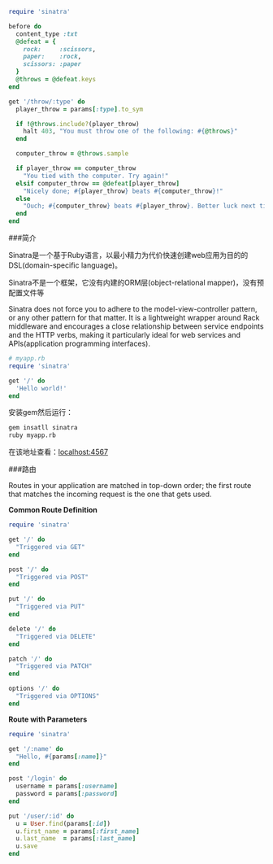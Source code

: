 ```ruby
require 'sinatra'

before do
  content_type :txt
  @defeat = {
    rock:     :scissors,
    paper:    :rock,
    scissors: :paper
  }
  @throws = @defeat.keys
end

get '/throw/:type' do
  player_throw = params[:type].to_sym

  if !@throws.include?(player_throw)
    halt 403, "You must throw one of the following: #{@throws}"
  end

  computer_throw = @throws.sample

  if player_throw == computer_throw
    "You tied with the computer. Try again!"
  elsif computer_throw == @defeat[player_throw]
    "Nicely done; #{player_throw} beats #{computer_throw}!"
  else
    "Ouch; #{computer_throw} beats #{player_throw}. Better luck next time!"
  end
end
```

###简介

Sinatra是一个基于Ruby语言，以最小精力为代价快速创建web应用为目的的DSL(domain-specific language)。

Sinatra不是一个框架，它没有内建的ORM层(object-relational mapper)，没有预配置文件等

Sinatra does not force you to adhere to the model-view-controller pattern, or any other pattern for that matter. It is a lightweight wrapper around Rack middleware and encourages a close relationship between service endpoints and the HTTP verbs, making it particularly ideal for web services and APIs(application programming interfaces).
```ruby
# myapp.rb
require 'sinatra'

get '/' do
  'Hello world!'
end
```
安装gem然后运行：
```bash
gem insatll sinatra
ruby myapp.rb
```
在该地址查看：[localhost:4567](http://localhost:4567/)

###路由

Routes in your application are matched in top-down order; the first route that matches the incoming request is the one that gets used.

**Common Route Definition**

```ruby
require 'sinatra'

get '/' do
  "Triggered via GET"
end

post '/' do
  "Triggered via POST"
end

put '/' do
  "Triggered via PUT"
end

delete '/' do
  "Triggered via DELETE"
end

patch '/' do
  "Triggered via PATCH"
end

options '/' do
  "Triggered via OPTIONS"
end
```

**Route with Parameters**

```ruby
require 'sinatra'

get '/:name' do
  "Hello, #{params[:name]}"
end

post '/login' do
  username = params[:username]
  password = params[:password]
end

put '/user/:id' do
  u = User.find(params[:id])
  u.first_name = params[:first_name]
  u.last_name  = params[:last_name]
  u.save
end
```